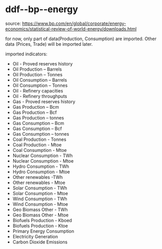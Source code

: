 # ddf--bp--energy

source: https://www.bp.com/en/global/corporate/energy-economics/statistical-review-of-world-energy/downloads.html

for now, only part of data(Production, Consumption) are imported. Other data (Prices, Trade) 
will be imported later.

imported indicators:

* Oil - Proved reserves history
* Oil Production – Barrels
* Oil Production – Tonnes
* Oil Consumption – Barrels
* Oil Consumption – Tonnes
* Oil - Refinery capacities
* Oil - Refinery throughputs
* Gas - Proved reserves history
* Gas Production – Bcm
* Gas Production – Bcf
* Gas Production – tonnes
* Gas Consumption – Bcm
* Gas Consumption – Bcf
* Gas Consumption – tonnes
* Coal Production - Tonnes
* Coal Production - Mtoe
* Coal Consumption -  Mtoe
* Nuclear Consumption - TWh
* Nuclear Consumption - Mtoe
* Hydro Consumption - TWh
* Hydro Consumption - Mtoe
* Other renewables -TWh
* Other renewables - Mtoe
* Solar Consumption - TWh
* Solar Consumption - Mtoe
* Wind Consumption - TWh
* Wind Consumption - Mtoe
* Geo Biomass Other - TWh
* Geo Biomass Other - Mtoe
* Biofuels Production - Kboed
* Biofuels Production - Ktoe
* Primary Energy Consumption
* Electricity Generation
* Carbon Dioxide Emissions
